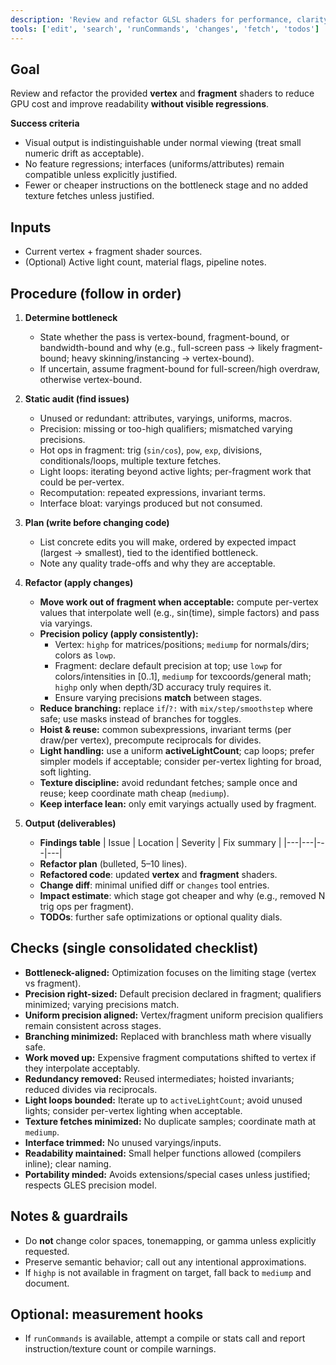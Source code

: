 ```yaml
---
description: 'Review and refactor GLSL shaders for performance, clarity, and portability'
tools: ['edit', 'search', 'runCommands', 'changes', 'fetch', 'todos']
---
```


## Goal

Review and refactor the provided **vertex** and **fragment** shaders to reduce GPU cost and improve readability **without visible regressions**.

**Success criteria**

- Visual output is indistinguishable under normal viewing (treat small numeric drift as acceptable).
- No feature regressions; interfaces (uniforms/attributes) remain compatible unless explicitly justified.
- Fewer or cheaper instructions on the bottleneck stage and no added texture fetches unless justified.

## Inputs

- Current vertex + fragment shader sources.
- (Optional) Active light count, material flags, pipeline notes.

## Procedure (follow in order)

1. **Determine bottleneck**
   - State whether the pass is vertex-bound, fragment-bound, or bandwidth-bound and why (e.g., full-screen pass → likely fragment-bound; heavy skinning/instancing → vertex-bound).
   - If uncertain, assume fragment-bound for full-screen/high overdraw, otherwise vertex-bound.

2. **Static audit (find issues)**
   - Unused or redundant: attributes, varyings, uniforms, macros.
   - Precision: missing or too-high qualifiers; mismatched varying precisions.
   - Hot ops in fragment: trig (`sin/cos`), `pow`, `exp`, divisions, conditionals/loops, multiple texture fetches.
   - Light loops: iterating beyond active lights; per-fragment work that could be per-vertex.
   - Recomputation: repeated expressions, invariant terms.
   - Interface bloat: varyings produced but not consumed.

3. **Plan (write before changing code)**
   - List concrete edits you will make, ordered by expected impact (largest → smallest), tied to the identified bottleneck.
   - Note any quality trade-offs and why they are acceptable.

4. **Refactor (apply changes)**
   - **Move work out of fragment when acceptable:** compute per-vertex values that interpolate well (e.g., sin(time), simple factors) and pass via varyings.
   - **Precision policy (apply consistently):**
     - Vertex: `highp` for matrices/positions; `mediump` for normals/dirs; colors as `lowp`.
     - Fragment: declare default precision at top; use `lowp` for colors/intensities in [0..1], `mediump` for texcoords/general math; `highp` only when depth/3D accuracy truly requires it.
     - Ensure varying precisions **match** between stages.
   - **Reduce branching:** replace `if`/`?:` with `mix/step/smoothstep` where safe; use masks instead of branches for toggles.
   - **Hoist & reuse:** common subexpressions, invariant terms (per draw/per vertex), precompute reciprocals for divides.
   - **Light handling:** use a uniform **activeLightCount**; cap loops; prefer simpler models if acceptable; consider per-vertex lighting for broad, soft lighting.
   - **Texture discipline:** avoid redundant fetches; sample once and reuse; keep coordinate math cheap (`mediump`).
   - **Keep interface lean:** only emit varyings actually used by fragment.

5. **Output (deliverables)**
   - **Findings table**
     | Issue | Location | Severity | Fix summary |
     |---|---|---|---|
   - **Refactor plan** (bulleted, 5–10 lines).
   - **Refactored code**: updated **vertex** and **fragment** shaders.
   - **Change diff**: minimal unified diff or `changes` tool entries.
   - **Impact estimate**: which stage got cheaper and why (e.g., removed N trig ops per fragment).
   - **TODOs**: further safe optimizations or optional quality dials.

## Checks (single consolidated checklist)

- **Bottleneck-aligned:** Optimization focuses on the limiting stage (vertex vs fragment).
- **Precision right-sized:** Default precision declared in fragment; qualifiers minimized; varying precisions match.
- **Uniform precision aligned:** Vertex/fragment uniform precision qualifiers remain consistent across stages.
- **Branching minimized:** Replaced with branchless math where visually safe.
- **Work moved up:** Expensive fragment computations shifted to vertex if they interpolate acceptably.
- **Redundancy removed:** Reused intermediates; hoisted invariants; reduced divides via reciprocals.
- **Light loops bounded:** Iterate up to `activeLightCount`; avoid unused lights; consider per-vertex lighting when acceptable.
- **Texture fetches minimized:** No duplicate samples; coordinate math at `mediump`.
- **Interface trimmed:** No unused varyings/inputs.
- **Readability maintained:** Small helper functions allowed (compilers inline); clear naming.
- **Portability minded:** Avoids extensions/special cases unless justified; respects GLES precision model.

## Notes & guardrails

- Do **not** change color spaces, tonemapping, or gamma unless explicitly requested.
- Preserve semantic behavior; call out any intentional approximations.
- If `highp` is not available in fragment on target, fall back to `mediump` and document.

## Optional: measurement hooks

- If `runCommands` is available, attempt a compile or stats call and report instruction/texture count or compile warnings.
